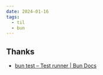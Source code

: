 ```yaml
---
date: 2024-01-16
tags:
  - til
  - bun
---
```


## Thanks

- [bun test – Test runner | Bun Docs](https://bun.sh/docs/cli/test)
